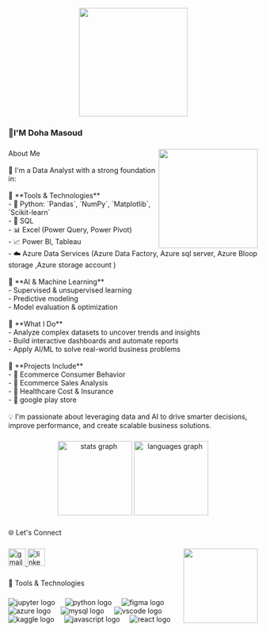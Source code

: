 <br clear="both">

<div align="center">
  <img height="219" src="https://encrypted-tbn0.gstatic.com/images?q=tbn:ANd9GcRmt-Wn1tlgDRPy2-Et_GN95TWmo8AAVLOQ2A&s"  />
</div>

###

<h3 align="left">👋I'M Doha Masoud</h3>

###

<img align="right" height="200" src="https://img.freepik.com/premium-photo/cute-3d-girl-cartoon-character_14117-148365.jpg?ga=GA1.1.1450736374.1745988703&semt=ais_hybrid&w=740"  />

###

<p align="left">About Me<br><br>🎯 I'm a  Data Analyst  with a strong foundation in:<br><br>🔧 **Tools & Technologies**<br>- 🐍 Python: `Pandas`, `NumPy`, `Matplotlib`, `Scikit-learn`<br>- 🧮 SQL<br>- 📊 Excel (Power Query, Power Pivot)<br>- 📈 Power BI, Tableau<br>- ☁️ Azure Data Services (Azure Data Factory, Azure sql server, Azure Bloop storage ,Azure storage account )<br><br>🤖 **AI & Machine Learning**<br>- Supervised & unsupervised learning<br>- Predictive modeling<br>- Model evaluation & optimization<br><br>🧠 **What I Do**<br>- Analyze complex datasets to uncover trends and insights<br>- Build interactive dashboards and automate reports<br>- Apply AI/ML to solve real-world business problems<br><br>🚀 **Projects Include**<br>- 📌 Ecommerce Consumer Behavior <br>- 📌 Ecommerce Sales Analysis  <br>- 📌 Healthcare Cost & Insurance <br>- 📌 google play store <br><br>💡 I'm passionate about leveraging data and AI to drive smarter decisions, improve performance, and create scalable business solutions.</p>

###

<div align="center">
  <img src="https://github-readme-stats.vercel.app/api?username=DohaMasoud&hide_title=false&hide_rank=false&show_icons=true&include_all_commits=true&count_private=true&disable_animations=false&theme=dracula&locale=en&hide_border=false&order=1" height="150" alt="stats graph"  />
  <img src="https://github-readme-stats.vercel.app/api/top-langs?username=DohaMasoud&locale=en&hide_title=false&layout=compact&card_width=320&langs_count=5&theme=dracula&hide_border=false&order=2" height="150" alt="languages graph"  />
</div>

###

<p align="left">🌐 Let's Connect</p>

###

<img align="right" height="150" src="https://img.freepik.com/free-vector/female-programmer-working-computer-night_107791-19637.jpg?ga=GA1.1.1450736374.1745988703&semt=ais_hybrid&w=740"  />

###

<div align="left">
  <a href="mailto: dohamasoud25@gmail.com" target="_blank">
    <img src="https://img.shields.io/static/v1?message=Gmail&logo=gmail&label=&color=D14836&logoColor=white&labelColor=&style=for-the-badge" height="35" alt="gmail logo"  />
  </a>
  <a href="https://www.linkedin.com/in/doha-masoud/" target="_blank">
    <img src="https://img.shields.io/static/v1?message=LinkedIn&logo=linkedin&label=&color=0077B5&logoColor=white&labelColor=&style=for-the-badge" height="35" alt="linkedin logo"  />
  </a>
</div>

###

<p align="left">🔧 Tools & Technologies</p>

###

<div align="left">
  <img src="https://cdn.jsdelivr.net/gh/devicons/devicon/icons/jupyter/jupyter-original.svg" 
    alt="jupyter logo"  />
  <img width="12" />
  <img src="https://cdn.jsdelivr.net/gh/devicons/devicon/icons/python/python-original.svg"  alt="python logo"  />
  <img width="12" />
  <img src="https://cdn.jsdelivr.net/gh/devicons/devicon/icons/figma/figma-original.svg"  alt="figma logo"  />
  <img width="12" />
  <img src="https://cdn.jsdelivr.net/gh/devicons/devicon/icons/azure/azure-original.svg"  alt="azure logo"  />
  <img width="12" />
  <img src="https://cdn.jsdelivr.net/gh/devicons/devicon/icons/mysql/mysql-original.svg"  alt="mysql logo"  />
  <img width="12" />
  <img src="https://cdn.jsdelivr.net/gh/devicons/devicon/icons/vscode/vscode-original.svg" alt="vscode logo"  />
  <img width="12" />
  <img src="https://cdn.jsdelivr.net/gh/devicons/devicon/icons/kaggle/kaggle-original.svg"alt="kaggle logo"  />
  <img width="12" />
  <img src="https://cdn.jsdelivr.net/gh/devicons/devicon/icons/javascript/javascript-original.svg"alt="javascript logo"  />
  <img width="12" />
  <img src="https://cdn.jsdelivr.net/gh/devicons/devicon/icons/react/react-original.svg" alt="react logo"  />
</div>




